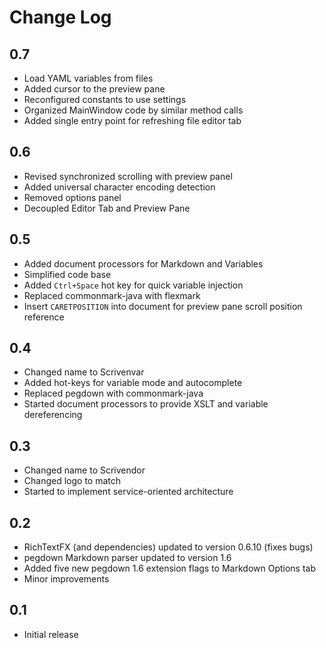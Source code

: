 # Change Log

## 0.7

- Load YAML variables from files
- Added cursor to the preview pane
- Reconfigured constants to use settings
- Organized MainWindow code by similar method calls
- Added single entry point for refreshing file editor tab

## 0.6

- Revised synchronized scrolling with preview panel
- Added universal character encoding detection
- Removed options panel
- Decoupled Editor Tab and Preview Pane

## 0.5

- Added document processors for Markdown and Variables
- Simplified code base
- Added `Ctrl+Space` hot key for quick variable injection
- Replaced commonmark-java with flexmark
- Insert `CARETPOSITION` into document for preview pane scroll position reference

## 0.4

- Changed name to Scrivenvar
- Added hot-keys for variable mode and autocomplete
- Replaced pegdown with commonmark-java
- Started document processors to provide XSLT and variable dereferencing

## 0.3

- Changed name to Scrivendor
- Changed logo to match
- Started to implement service-oriented architecture

## 0.2

- RichTextFX (and dependencies) updated to version 0.6.10 (fixes bugs)
- pegdown Markdown parser updated to version 1.6
- Added five new pegdown 1.6 extension flags to Markdown Options tab
- Minor improvements

## 0.1

- Initial release